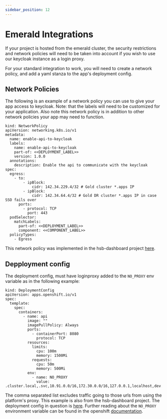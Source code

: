 ```yaml
---
sidebar_position: 12
---
```


# Emerald Integrations

If your project is hosted from the emerald cluster, the security restrictions and network policies will need to be taken into account if you wish to use our keycloak instance as a login proxy.

For your standard integration to work, you will need to create a network policy, and add a yaml stanza to the app's deployment config.

## Network Policies

The following is an example of a network policy you can use to give your app access to keycloak.  Note: that the labels will need to be customized for your application.  Also note this network policy is in addition to other network policies your app may need to function.

```
kind: NetworkPolicy
apiVersion: networking.k8s.io/v1
metadata:
  name: enable-api-to-keycloak
  labels:
    name: enable-api-to-keycloak
    part-of: <<DEPLOYMENT_LABEL>>
    version: 1.0.0
  annotations:
    description: Enable the api to communicate with the keycloak
spec:
  egress:
    - to:
        - ipBlock:
            cidr: 142.34.229.4/32 # Gold cluster *.apps IP
        - ipBlock:
            cidr: 142.34.64.4/32 # Gold DR cluster *.apps IP in case SSO fails over
      ports:
        - protocol: TCP
          port: 443
  podSelector:
    matchLabels:
      part-of: <<DEPLOYMENT_LABEL>>
      component: <<COMPONENT_LABEL>>
  policyTypes:
    - Egress
```

This network policy was implemented in the hsb-dashboard project [here](https://github.com/bcgov/hsb-dashboard/blob/main/devops/kustomize/base/api/network-policy.yaml).  

## Depployment config

The deployment config, must have loginproxy added to the `NO_PROXY` env variable as in the following example:

```
kind: DeploymentConfig
apiVersion: apps.openshift.io/v1
spec:
  template:
    spec:
      containers:
        - name: api
          image: ""
          imagePullPolicy: Always
          ports:
            - containerPort: 8080
              protocol: TCP
          resources:
            limits:
              cpu: 100m
              memory: 1500Mi
            requests:
              cpu: 50m
              memory: 500Mi
          env:
            - name: NO_PROXY
              value: .cluster.local,.svc,10.91.0.0/16,172.30.0.0/16,127.0.0.1,localhost,dev.loginproxy.gov.bc.ca,test.loginproxy.gov.bc.ca,loginproxy.gov.bc.ca
```

The comma separated list excludes traffic going to those urls from using the platform's proxy. This example is also from the hsb-dashboard project.  The deployment config in question is [here](https://github.com/bcgov/hsb-dashboard/blob/main/devops/kustomize/base/api/deploy.yaml).  Further reading about the `NO_PROXY` environment variable can be found in the openshift [documentation](https://docs.openshift.com/container-platform/3.11/install_config/http_proxies.html).